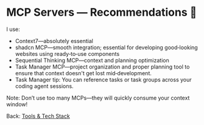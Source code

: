 # MCP Servers — Recommendations 🧩

I use:
- Context7—absolutely essential
- shadcn MCP—smooth integration; essential for developing good‑looking websites using ready‑to‑use components
- Sequential Thinking MCP—context and planning optimization
- Task Manager MCP—project organization and proper planning tool to ensure that context doesn't get lost mid‑development.
- Task Manager tip: You can reference tasks or task groups across your coding agent sessions.

Note: Don’t use too many MCPs—they will quickly consume your context window!

Back: [Tools & Tech Stack](./README.md)
